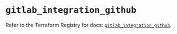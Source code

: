 # `gitlab_integration_github`

Refer to the Terraform Registry for docs: [`gitlab_integration_github`](https://registry.terraform.io/providers/gitlabhq/gitlab/17.8.0/docs/resources/integration_github).
